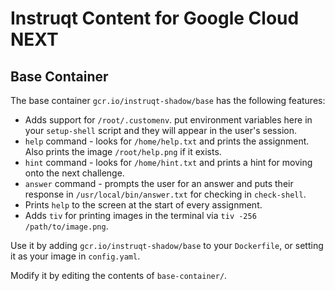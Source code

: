 # Instruqt Content for Google Cloud NEXT

## Base Container

The base container `gcr.io/instruqt-shadow/base` has the following features:

 * Adds support for `/root/.customenv`. put environment variables here in your `setup-shell` script and they will appear in the user's session.
 * `help` command - looks for `/home/help.txt` and prints the assignment. Also prints the image `/root/help.png` if it exists.
 * `hint` command - looks for `/home/hint.txt` and prints a hint for moving onto the next challenge. 
 * `answer` command - prompts the user for an answer and puts their response in `/usr/local/bin/answer.txt` for checking in `check-shell`.
 * Prints `help` to the screen at the start of every assignment.
 * Adds `tiv` for printing images in the terminal via `tiv -256 /path/to/image.png`.

Use it by adding `gcr.io/instruqt-shadow/base` to your `Dockerfile`, or setting it as your image in `config.yaml`.

Modify it by editing the contents of `base-container/`.
